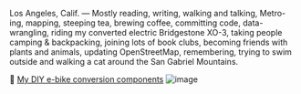 Los Angeles, Calif. — Mostly reading, writing, walking and talking, Metro-ing, mapping, steeping tea, brewing coffee, committing code, data-wrangling, riding my converted electric Bridgestone XO-3, taking people camping & backpacking, joining lots of book clubs, becoming friends with plants and animals, updating OpenStreetMap, remembering, trying to swim outside and walking a cat around the San Gabriel Mountains.

📔 [My DIY e-bike conversion components](https://gist.github.com/machikoyasuda/52ec686d8f7328c3e500e5c1ea275196)
![image](https://user-images.githubusercontent.com/3673236/121753566-7da1f200-cac7-11eb-8384-d33ff9695ac1.png)
